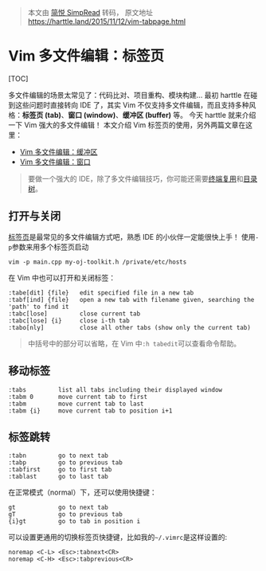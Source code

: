 > 本文由 [简悦 SimpRead](http://ksria.com/simpread/) 转码， 原文地址 https://harttle.land/2015/11/12/vim-tabpage.html

# Vim 多文件编辑：标签页 

[TOC]

多文件编辑的场景太常见了：代码比对、项目重构、模块构建… 最初 harttle 在碰到这些问题时直接转向 IDE 了，其实 Vim 不仅支持多文件编辑，而且支持多种风格：**标签页 (tab)**、**窗口 (window)**、**缓冲区 (buffer)** 等。 今天 harttle 就来介绍一下 Vim 强大的多文件编辑！
本文介绍 Vim 标签页的使用，另外两篇文章在这里：

*   [Vim 多文件编辑：缓冲区](/2015/11/17/vim-buffer.html)
*   [Vim 多文件编辑：窗口](/2015/11/14/vim-window.html)
> 要做一个强大的 IDE，除了多文件编辑技巧，你可能还需要[终端复用](/2015/11/06/tmux-startup.html)和[目录树](/2015/11/04/vim-ide.html)。

## 打开与关闭
[标签页](http://vim.wikia.com/wiki/Using_tab_pages)是最常见的多文件编辑方式吧，熟悉 IDE 的小伙伴一定能很快上手！ 使用`-p`参数来用多个标签页启动 
```
vim -p main.cpp my-oj-toolkit.h /private/etc/hosts
```
在 Vim 中也可以打开和关闭标签：
```
:tabe[dit] {file}   edit specified file in a new tab
:tabf[ind] {file}   open a new tab with filename given, searching the 'path' to find it
:tabc[lose]         close current tab
:tabc[lose] {i}     close i-th tab
:tabo[nly]          close all other tabs (show only the current tab)
```
> 中括号中的部分可以省略，在 Vim 中`:h tabedit`可以查看命令帮助。

## 移动标签

```
:tabs         list all tabs including their displayed window
:tabm 0       move current tab to first
:tabm         move current tab to last
:tabm {i}     move current tab to position i+1
```
## 标签跳转
```
:tabn         go to next tab
:tabp         go to previous tab
:tabfirst     go to first tab
:tablast      go to last tab
```
在正常模式（normal）下，还可以使用快捷键：
```
gt            go to next tab
gT            go to previous tab
{i}gt         go to tab in position i 
```
可以设置更通用的切换标签页快捷键，比如我的`~/.vimrc`是这样设置的:

```
noremap <C-L> <Esc>:tabnext<CR>
noremap <C-H> <Esc>:tabprevious<CR>
```